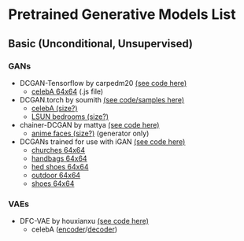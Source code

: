 # Pretrained Generative Models List

## Basic (Unconditional, Unsupervised)

### GANs
- DCGAN-Tensorflow by carpedm20 [(see code here)](https://github.com/carpedm20/DCGAN-tensorflow)
  - [celebA 64x64](https://github.com/carpedm20/DCGAN-tensorflow/tree/master/web/js) (.js file)
- DCGAN.torch by soumith [(see code/samples here)](https://github.com/soumith/dcgan.torch)
  - [celebA (size?)](https://github.com/soumith/lfs/raw/master/dcgan.torch/celebA_25_net_G.t7)
  - [LSUN bedrooms (size?)](https://github.com/soumith/lfs/raw/master/dcgan.torch/bedrooms_4_net_G.t7)
- chainer-DCGAN by mattya [(see code here)](https://github.com/mattya/chainer-DCGAN)
  -  [anime faces (size?)](https://github.com/mattya/chainer-DCGAN/raw/master/generator_model.h5) (generator only)
- DCGANs trained for use with iGAN [(see code here)](https://github.com/junyanz/iGAN)
  - [churches 64x64](https://people.eecs.berkeley.edu/~junyanz/projects/gvm/models/theano_dcgan/church_64.dcgan_theano)
  - [handbags 64x64](https://people.eecs.berkeley.edu/~junyanz/projects/gvm/models/theano_dcgan/handbag_64.dcgan_theano)
  - [hed shoes 64x64](https://people.eecs.berkeley.edu/~junyanz/projects/gvm/models/theano_dcgan/hed_shoes_64.dcgan_theano)
  - [outdoor 64x64](https://people.eecs.berkeley.edu/~junyanz/projects/gvm/models/theano_dcgan/outdoor_64.dcgan_theano)
  - [shoes 64x64](https://people.eecs.berkeley.edu/~junyanz/projects/gvm/models/theano_dcgan/shoes_64.dcgan_theano)
  
### VAEs
- DFC-VAE by houxianxu [(see code here)](https://github.com/houxianxu/DFC-VAE)
  - celebA ([encoder](https://drive.google.com/open?id=0B2Nu6PGoZ7p4UDRpYUcxOW9Rd2s)/[decoder](https://drive.google.com/open?id=0B2Nu6PGoZ7p4ZHRMTnFrUXVIck0))



